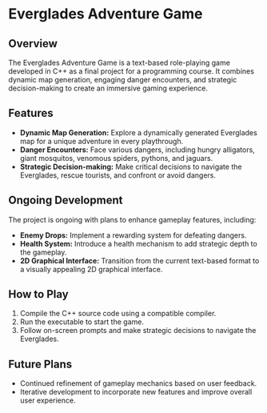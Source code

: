 # Everglades Adventure Game

## Overview
The Everglades Adventure Game is a text-based role-playing game developed in C++ as a final project for a programming course. It combines dynamic map generation, engaging danger encounters, and strategic decision-making to create an immersive gaming experience.

## Features
- **Dynamic Map Generation:** Explore a dynamically generated Everglades map for a unique adventure in every playthrough.
- **Danger Encounters:** Face various dangers, including hungry alligators, giant mosquitos, venomous spiders, pythons, and jaguars.
- **Strategic Decision-making:** Make critical decisions to navigate the Everglades, rescue tourists, and confront or avoid dangers.


## Ongoing Development
The project is ongoing with plans to enhance gameplay features, including:
- **Enemy Drops:** Implement a rewarding system for defeating dangers.
- **Health System:** Introduce a health mechanism to add strategic depth to the gameplay.
- **2D Graphical Interface:** Transition from the current text-based format to a visually appealing 2D graphical interface.

## How to Play
1. Compile the C++ source code using a compatible compiler.
2. Run the executable to start the game.
3. Follow on-screen prompts and make strategic decisions to navigate the Everglades.

## Future Plans
- Continued refinement of gameplay mechanics based on user feedback.
- Iterative development to incorporate new features and improve overall user experience.



